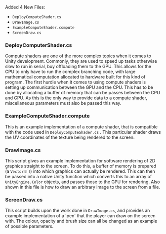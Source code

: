 Added 4 New Files:
- `DeployComputeShader.cs`
- `DrawImage.cs`
- `ExampleComputeShader.compute`
- `ScreenDraw.cs`

### DeployComputerShader.cs
Compute shaders are one of the more complex topics when it comes to Unity development. Commonly, they are used to speed up tasks otherwise slow to run in serial, buy offloading them to the GPU. This allows for the CPU to only have to run the complex branching code, with large mathematical computation allocated to hardware built for this kind of program.
The first hurdle when it comes to using compute shaders is setting up communication between the GPU and the CPU. This has to be done by allocating a buffer of memory that can be passes between the CPU and GPU. As this is the only way to provide data to a compute shader, miscellaneous parameters must also be passed this way.
### ExampleComputeShader.compute
This is an example implementation of a compute shader, that is compatible with the code used in `DeployComputeShader.cs` . This particular shader draws the UV coordinates of the texture being rendered to the screen.
### DrawImage.cs
This script gives an example implementation for software rendering of 2D graphics straight to the screen. To do this, a buffer of memory is prepared (a `Vector4[]`) into which graphics can actually be rendered. This can then be passed into a native Unity function which converts this to an array of `UnityEngine.Color` objects, and passes those to the GPU for rendering. Also shown in this file is how to draw an arbitrary image to the screen from a file.

### ScreenDraw.cs
This script builds upon the work done in `DrawImage.cs`, and provides an example implementation of a 'pen' that the player can draw on the screen with. The colour, opacity and brush size can all be changed as an example of possible parameters.